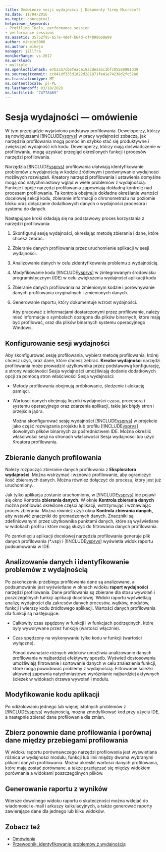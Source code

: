 ```yaml
---
title: Omówienie sesji wydajności | Dokumenty firmy Microsoft
ms.date: 11/04/2016
ms.topic: conceptual
helpviewer_keywords:
- Profiling Tools, performance session
- performance sessions
ms.assetid: 35752f95-a57a-4def-b64d-cf4899669e99
author: mikejo5000
ms.author: mikejo
manager: jillfra
monikerRange: vs-2017
ms.workload:
- multiple
ms.openlocfilehash: e7b23a7cbefeace19a3deaa5c1bfc05580081d39
ms.sourcegitcommit: cc841df335d1d22d281871fe41e74238d2fc52a6
ms.translationtype: MT
ms.contentlocale: pl-PL
ms.lasthandoff: 03/18/2020
ms.locfileid: "74778469"
---
```

# <a name="performance-session-overview"></a>Sesja wydajności — omówienie
W tym przeglądzie wyjaśniono podstawy profilowania. Deweloperzy, którzy są nowicjuszami [!INCLUDE[vsprvs](../code-quality/includes/vsprvs_md.md)] w pracy wydajności zobaczą, jak narzędzia profilowania mogą pomóc im szybko stać się produktywne i zwiększyć wydajność ich kodu. Deweloperzy, którzy mają doświadczenie w profilowaniu, mogą uzyskać przegląd określonych funkcji i procesów narzędzi profilowania.

 Narzędzia [!INCLUDE[vsprvs](../code-quality/includes/vsprvs_md.md)] profilowania ułatwiają identyfikowanie problemów z wydajnością w kodzie źródłowym i porównywanie wydajności możliwych rozwiązań. Kreatory narzędzi profilowania i ustawienia domyślne mogą dać natychmiastowy wgląd w wiele problemów z wydajnością. Funkcje i opcje narzędzi profilowania zapewniają dokładną kontrolę nad procesem profilowania. Ta kontrola obejmuje dokładne określanie wartości docelowej sekcji kodu, zbieranie informacji o chronometrażu na poziomie bloku oraz dołączanie dodatkowych danych o wydajności procesora i systemu do danych.

 Następujące kroki składają się na podstawowy proces korzystania z narzędzi profilowania:

1. Skonfiguruj sesję wydajności, określając metodę zbierania i dane, które chcesz zebrać.

2. Zbieranie danych profilowania przez uruchomienie aplikacji w sesji wydajności.

3. Analizowanie danych w celu zidentyfikowania problemu z wydajnością.

4. Modyfikowanie kodu [!INCLUDE[vsprvs](../code-quality/includes/vsprvs_md.md)] w zintegrowanym środowisku programistycznym (IDE) w celu zwiększenia wydajności aplikacji kodu

5. Zbieranie danych profilowania na zmienionym kodzie i porównywanie danych profilowania oryginalnych i zmienionych danych.

6. Generowanie raportu, który dokumentuje wzrost wydajności.

   Aby pracować z informacjami dostarczonymi przez profilowanie, należy mieć informacje o symbolach dostępne dla plików binarnych, które mają być profilować, oraz dla plików binarnych systemu operacyjnego Windows.

## <a name="configure-the-performance-session"></a>Konfigurowanie sesji wydajności
 Aby skonfigurować sesję profilowania, wybierz metodę profilowania, której chcesz użyć, oraz dane, które chcesz zebrać. **Kreator wydajności** narzędzi profilowania może prowadzić użytkownika przez podstawową konfigurację, a strony właściwości Sesja wydajności umożliwiają dodanie dodatkowych opcji za pomocą stron właściwości Sesja wydajności:

- Metody profilowania obejmują próbkowanie, śledzenie i alokację pamięci.

- Wartości danych obejmują liczniki wydajności czasu, procesora i systemu operacyjnego oraz zdarzenia aplikacji, takie jak błędy stron i przejścia jądra.

  Można skonfigurować sesję wydajności [!INCLUDE[vsprvs](../code-quality/includes/vsprvs_md.md)] w projekcie jako część rozwiązania projektu lub profilu [!INCLUDE[vsprvs](../code-quality/includes/vsprvs_md.md)] dowolnych plików binarnych za pośrednictwem IDE. Można określić właściwości sesji na stronach właściwości Sesja wydajności lub użyć Kreatora profilowania.

## <a name="collect-profiling-data"></a>Zbieranie danych profilowania
 Należy rozpocząć zbieranie danych profilowania z **Eksploratora wydajności**. Można wstrzymać i wznowić profilowanie, aby ograniczyć ilość zbieranych danych. Można również dołączyć do procesu, który jest już uruchomiony.

 Jak tylko aplikacja zostanie uruchomiony, w [!INCLUDE[vsprvs](../code-quality/includes/vsprvs_md.md)] ide pojawi się okno Kontrola **zbierania danych.** W oknie **Kontrola zbierania danych** można profilować określone części aplikacji, wstrzymując i wznawiając proces zbierania. Można również użyć okna **Kontrola zbierania danych,** aby wstawić znaczniki do gromadzonych danych. Znaczniki są zdefiniowanymi przez użytkownika punktami danych, które są wyświetlane w widokach profilu i które mogą służyć do filtrowania danych profilowania.

 Po zamknięciu aplikacji docelowej narzędzia profilowania generuje plik danych profilowania (*.vsp) i [!INCLUDE[vsprvs](../code-quality/includes/vsprvs_md.md)] wyświetla widok raportu podsumowania w IDE.

## <a name="analyze-the-data-and-identify-performance-issues"></a>Analizowanie danych i identyfikowanie problemów z wydajnością
 Po zakończeniu przebiegu profilowania dane są analizowane, a podsumowanie jest wyświetlane w oknach widoku **raport wydajności** narzędzi profilowania. Dane profilowania są zbierane dla stosu wywołań i poszczególnych funkcji aplikacji docelowej. Widoki raportu wyświetlają analizę wydajności dla zakresów danych procesów, wątków, modułów, funkcji i wierszy kodu źródłowego aplikacji. Wartości danych profilowania dla funkcji są następujące:

- Całkowity czas spędzony w funkcji i w funkcjach podrzędnych, które były wywoływane przez funkcję (wartości włącznie).

- Czas spędzony na wykonywaniu tylko kodu w funkcji (wartości wyłączne).

  Ponad dwanaście różnych widoków umożliwia analizowanie danych profilowania w najbardziej efektywny sposób. Wyświetl dostosowania umożliwiają filtrowanie i sortowanie danych w celu znalezienia funkcji, które mogą powodować problemy z wydajnością. Filtrowanie ścieżki aktywnej zapewnia natychmiastowe wyróżnianie najbardziej aktywnych ścieżek w widokach drzewa wywołań i modułu.

## <a name="modify-the-application-code"></a>Modyfikowanie kodu aplikacji
 Po odizolowaniu jednego lub więcej istotnych problemów z [!INCLUDE[vsprvs](../code-quality/includes/vsprvs_md.md)] wydajnością, można zmodyfikować kod przy użyciu IDE, a następnie zbierać dane profilowania dla zmian.

## <a name="collect-profiling-data-again-and-compare-the-data-between-the-profiling-runs"></a>Zbierz ponownie dane profilowania i porównaj dane między przebiegami profilowania
 W widoku raportu porównawczego narzędzi profilowania jest wyświetlana różnica w wydajności modułu, funkcji lub linii między dwoma wybranymi plikami danych profilowania. Można określić wartości danych profilowania, które mają zostać porównane, a także przełączać się między widokiem porównania a widokami poszczególnych plików.

## <a name="generate-a-report-of-the-results"></a>Generowanie raportu z wyników
 Wiersze dowolnego widoku raportu o skuteczności można wklejać do wiadomości e-mail i arkuszy kalkulacyjnych, a także generować raporty zawierające dane dla jednego lub kilku widoków.

## <a name="see-also"></a>Zobacz też
- [Omówienia](../profiling/overviews-performance-tools.md)
- [Przewodnik: identyfikowanie problemów z wydajnością](beginners-guide-to-cpu-sampling.md)
